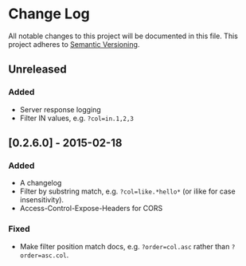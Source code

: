 # Change Log

All notable changes to this project will be documented in this file.
This project adheres to [Semantic Versioning](http://semver.org/).

## Unreleased
### Added
- Server response logging
- Filter IN values, e.g. `?col=in.1,2,3`

## [0.2.6.0] - 2015-02-18
### Added
- A changelog
- Filter by substring match, e.g. `?col=like.*hello*` (or ilike for
  case insensitivity).
- Access-Control-Expose-Headers for CORS

### Fixed
- Make filter position match docs, e.g. `?order=col.asc` rather
  than `?order=asc.col`.
